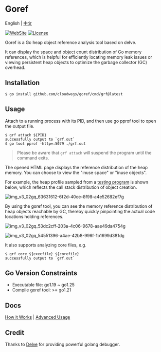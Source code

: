 # Goref

English | [中文](README_cn.md)

[![WebSite](https://img.shields.io/website?up_message=cloudwego&url=https%3A%2F%2Fwww.cloudwego.io%2F)](https://www.cloudwego.io/)
[![License](https://img.shields.io/github/license/cloudwego/goref)](https://github.com/cloudwego/goref/blob/main/LICENSE-APACHE)

Goref is a Go heap object reference analysis tool based on delve.

It can display the space and object count distribution of Go memory references, which is helpful for efficiently locating memory leak issues or viewing persistent heap objects to optimize the garbage collector (GC) overhead.

## Installation

```
$ go install github.com/cloudwego/goref/cmd/grf@latest
```

## Usage

Attach to a running process with its PID, and then use go pprof tool to open the output file.

```
$ grf attach ${PID}
successfully output to `grf.out`
$ go tool pprof -http=:5079 ./grf.out
```

> Please be aware that `grf attach` will suspend the program until the command exits.

The opened HTML page displays the reference distribution of the heap memory. You can choose to view the "inuse space" or "inuse objects".

For example, the heap profile sampled from a [testing program](https://github.com/cloudwego/goref/blob/main/test/testdata/mockleak/main.go) is shown below, which reflects the call stack distribution of object creation.

![img_v3_02gq_63631612-6f2d-40ce-8f98-a4e52682ef7g](https://github.com/user-attachments/assets/9fb6bded-3f68-4b73-972d-a273c45b7680)

By using the goref tool, you can see the memory reference distribution of heap objects reachable by GC, thereby quickly pinpointing the actual code locations holding references.

![img_v3_02gq_53dc2cff-203a-4c06-9678-aae49da4754g](https://github.com/user-attachments/assets/7a6b5a83-e3cd-415f-a5c0-c88d6493e45b)

![img_v3_02gq_54551396-a4ae-42b8-996f-1b1699d381dg](https://github.com/user-attachments/assets/2466c26a-eb78-4be9-af48-7a25e851982a)

It also supports analyzing core files, e.g.

```
$ grf core ${execfile} ${corefile}
successfully output to `grf.out`
```

## Go Version Constraints

- Executable file: go1.19 ~ go1.25
- Compile goref tool: >= go1.21

## Docs

[How it Works](docs/principle.md) | [Advanced Usage](docs/advanced_usage.md)

## Credit

Thanks to [Delve](https://github.com/go-delve/delve) for providing powerful golang debugger.
